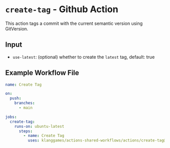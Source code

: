 # `create-tag` - **Github Action**

This action tags a commit with  the current semantic version using GitVersion.

## Input

* `use-latest`: (optional) whether to create the `latest` tag, default: true

## Example Workflow File

```yaml
name: Create Tag

on:
  push:
    branches:
      - main

jobs:
  create-tag:
    runs-on: ubuntu-latest
      steps:
        - name: Create Tag
          uses: klanggames/actions-shared-workflows/actions/create-tag@v2
```
